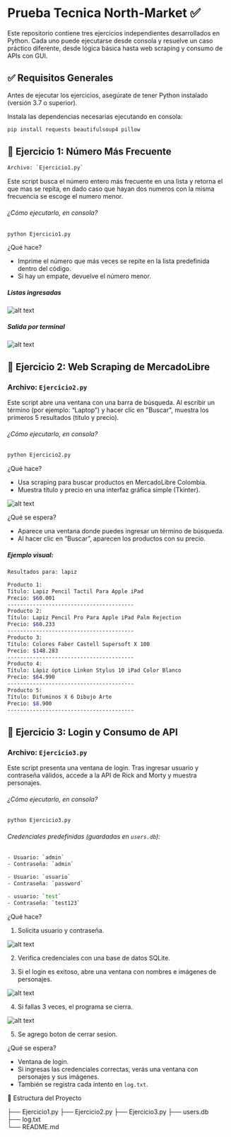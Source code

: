 # Prueba Tecnica North-Market ✅


Este repositorio contiene tres ejercicios independientes desarrollados en Python. Cada uno puede ejecutarse desde consola y resuelve un caso práctico diferente, desde lógica básica hasta web scraping y consumo de APIs con GUI.




## ✅ Requisitos Generales

Antes de ejecutar los ejercicios, asegúrate de tener Python instalado (versión 3.7 o superior).

Instala las dependencias necesarias ejecutando en consola:

```bash
pip install requests beautifulsoup4 pillow
```



## 📘 Ejercicio 1: Número Más Frecuente
```bash
Archivo: `Ejercicio1.py`
```

Este script busca el número entero más frecuente en una lista y retorna el que mas se repita, en dado caso que hayan dos numeros con la misma frecuencia se escoge el numero menor.

###### ¿Cómo ejecutarlo, en consola?

```bash
python Ejercicio1.py
```

¿Qué hace?

- Imprime el número que más veces se repite en la lista predefinida dentro del código.
- Si hay un empate, devuelve el número menor.

##### Listas ingresadas
![alt text](image-1.png)

##### Salida por terminal
![alt text](image-2.png)





## 🛒 Ejercicio 2: Web Scraping de MercadoLibre

### Archivo: `Ejercicio2.py`

Este script abre una ventana con una barra de búsqueda. Al escribir un término (por ejemplo: “Laptop”) y hacer clic en "Buscar", muestra los primeros 5 resultados (título y precio).

###### ¿Cómo ejecutarlo, en consola?

```bash
python Ejercicio2.py
```

¿Qué hace?

- Usa scraping para buscar productos en MercadoLibre Colombia.
- Muestra título y precio en una interfaz gráfica simple (Tkinter).

![alt text](image.png)

¿Qué se espera?

- Aparece una ventana donde puedes ingresar un término de búsqueda.
- Al hacer clic en “Buscar”, aparecen los productos con su precio.

##### Ejemplo visual:

```bash
Resultados para: lapiz

Producto 1:
Título: Lapiz Pencil Tactil Para Apple iPad
Precio: $60.001
----------------------------------------
Producto 2:
Título: Lapiz Pencil Pro Para Apple iPad Palm Rejection
Precio: $60.233
----------------------------------------
Producto 3:
Título: Colores Faber Castell Supersoft X 100
Precio: $148.283
----------------------------------------
Producto 4:
Título: Lápiz óptico Linkon Stylus 10 iPad Color Blanco
Precio: $64.990
----------------------------------------
Producto 5:
Título: Difuminos X 6 Dibujo Arte
Precio: $8.900
----------------------------------------

```



## 🧪 Ejercicio 3: Login y Consumo de API

### Archivo: `Ejercicio3.py`

Este script presenta una ventana de login. Tras ingresar usuario y contraseña válidos, accede a la API de Rick and Morty y muestra personajes.

###### ¿Cómo ejecutarlo, en consola?

```bash
python Ejercicio3.py
```

###### Credenciales predefinidas (guardadas en `users.db`):
```bash
- Usuario: `admin`  
- Contraseña: `admin`
```
```bash
- Usuario: `usuario`  
- Contraseña: `password`
```
```bash
- usuario: `test`  
- Contraseña: `test123`
```

¿Qué hace?

1. Solicita usuario y contraseña.

![alt text](image-3.png)

2. Verifica credenciales con una base de datos SQLite.

3. Si el login es exitoso, abre una ventana con nombres e imágenes de personajes.

![alt text](image-4.png)

4. Si fallas 3 veces, el programa se cierra.

![alt text](image-5.png)

5. Se agrego boton de cerrar sesion.

¿Qué se espera?

- Ventana de login.
- Si ingresas las credenciales correctas, verás una ventana con personajes y sus imágenes.
- También se registra cada intento en `log.txt`.



📂 Estructura del Proyecto

├── Ejercicio1.py
├── Ejercicio2.py
├── Ejercicio3.py
├── users.db         
├── log.txt          
└── README.md




